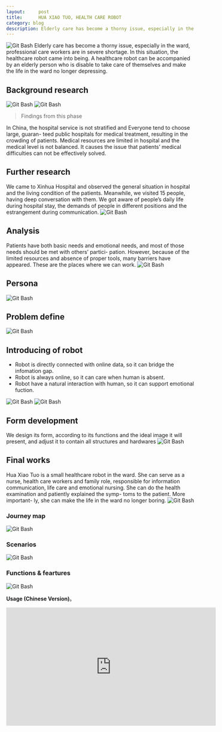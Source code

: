 ```yaml
---
layout:     post
title:      HUA XIAO TUO, HEALTH CARE ROBOT
category: blog
description: Elderly care has become a thorny issue, especially in the ward, professional care workers are in severe shortage. In this situation, the healthcare robot came into being.A healthcare robot can be accompanied by an elderly person who is disable to take care of themselves and make the life in the ward no longer depressing.
---
```

![Git Bash](/images/HXT-image/HXT-image-01.jpg)
Elderly care has become a thorny issue, especially in the ward, professional care workers are in severe shortage. In this situation, the healthcare robot came into being.
A healthcare robot can be accompanied by an elderly person who is disable to take care of themselves and make the life in the ward no longer depressing.
## Background research
![Git Bash](/images/HXT-image/HXT-image-02.jpg)
![Git Bash](/images/HXT-image/HXT-image-03.jpg)
 > Findings from this phase
 
 In China, the hospital service is not stratified and Everyone tend to choose large, guaran-
teed public hospitals for medical treatment, resulting in the crowding of patients.
Medical resources are limited in hospital and the medical level is not balanced. It causes the issue that patients’ medical difficulties can not be effectively solved.
## Further research
We came to Xinhua Hospital and observed the general situation in hospital and the living condition of the patients. Meanwhile, we visited 15 people, having deep conversation with them.
We got aware of people’s daily life during hospital stay, the demands of people in different positions and the estrangement during communication.
![Git Bash](/images/HXT-image/HXT-image-04.jpg)
## Analysis
Patients have both basic needs and emotional needs, and most of those needs should be met with others’ partici- pation. However, because of the limited resources and absence of proper tools, many barriers have appeared. These are the places where we can work.
![Git Bash](/images/HXT-image/HXT-image-05.jpg)
## Persona
![Git Bash](/images/HXT-image/HXT-image-06.jpg)
## Problem define
![Git Bash](/images/HXT-image/HXT-image-07.jpg)
## Introducing of robot
- Robot is directly connected with online data, so it can bridge the infomation gap.
- Robot is always online, so it can care when human is absent. 
- Robot have a natural interaction with human, so it can support emotional fuction. 
 
![Git Bash](/images/HXT-image/HXT-image-09.jpg)
![Git Bash](/images/HXT-image/HXT-image-10.jpg)
## Form development
We design its form, according to its functions and the ideal image it will present, and adjust it to contain all structures and hardwares
![Git Bash](/images/HXT-image/HXT-image-11.jpg)
## Final works
Hua Xiao Tuo is a small healthcare robot in the ward.
She can serve as a nurse, health care workers and family role, responsible for information communication, life care and emotional nursing.
She can do the health examination and patiently explained the symp- toms to the patient. More important- ly, she can make the life in the ward no longer boring.
![Git Bash](/images/HXT-image/HXT-image-12.jpg)
### Journey map
![Git Bash](/images/HXT-image/HXT-image-13.jpg)
### Scenarios
![Git Bash](/images/HXT-image/HXT-image-14.jpg)
### Functions & feartures
![Git Bash](/images/HXT-image/HXT-image-15.jpg)

**Usage (Chinese Version)**。

<iframe width="560" height="315" src="https://www.youtube.com/embed/vAYRGef-Oes?rel=0&amp;showinfo=0" frameborder="0" allow="autoplay; encrypted-media" allowfullscreen></iframe>
